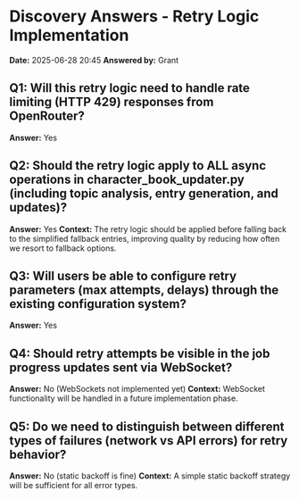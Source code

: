 # Discovery Answers - Retry Logic Implementation

**Date:** 2025-06-28 20:45
**Answered by:** Grant

## Q1: Will this retry logic need to handle rate limiting (HTTP 429) responses from OpenRouter?
**Answer:** Yes

## Q2: Should the retry logic apply to ALL async operations in character_book_updater.py (including topic analysis, entry generation, and updates)?
**Answer:** Yes
**Context:** The retry logic should be applied before falling back to the simplified fallback entries, improving quality by reducing how often we resort to fallback options.

## Q3: Will users be able to configure retry parameters (max attempts, delays) through the existing configuration system?
**Answer:** Yes

## Q4: Should retry attempts be visible in the job progress updates sent via WebSocket?
**Answer:** No (WebSockets not implemented yet)
**Context:** WebSocket functionality will be handled in a future implementation phase.

## Q5: Do we need to distinguish between different types of failures (network vs API errors) for retry behavior?
**Answer:** No (static backoff is fine)
**Context:** A simple static backoff strategy will be sufficient for all error types.